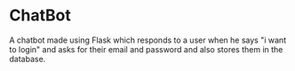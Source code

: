 # ChatBot
A chatbot made using Flask which responds to a user when he says "i want to login" and asks for their email and password and also stores them in the database.
